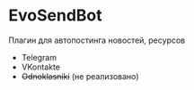 # EvoSendBot

Плагин для автопостинга новостей, ресурсов
* Telegram
* VKontakte
* ~~Odnoklasniki~~ (не реализовано)
